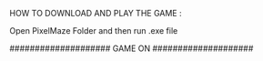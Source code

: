 HOW TO DOWNLOAD AND PLAY THE GAME :

Open PixelMaze Folder and then run .exe file 

#################### GAME ON ####################

